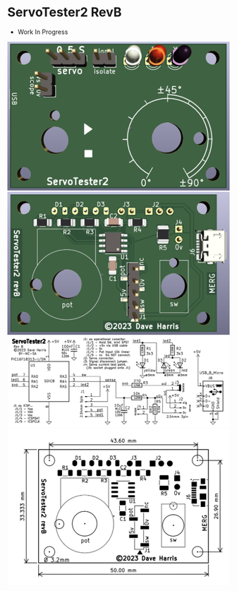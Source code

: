 # ServoTester2 RevB

- Work In Progress

![revB](ServoTester2_PCB_front.png "revB front")
![revB](ServoTester2_PCB_back.png "revB back")
![revB](revB%20schematic.png "revB schematic")
![revB](revB_PCB_outline..png "PCB outline")
